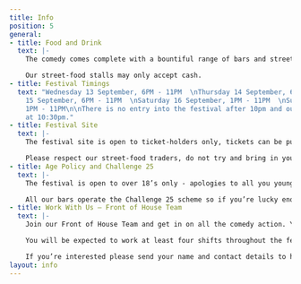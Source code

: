 ```yaml
---
title: Info
position: 5
general:
- title: Food and Drink
  text: |-
    The comedy comes complete with a bountiful range of bars and street-food stalls. Arrive early to enjoy an array of drinks and bites to suit every meaty, veggie and vegan palate.

    Our street-food stalls may only accept cash.
- title: Festival Timings
  text: "Wednesday 13 September, 6PM - 11PM  \nThursday 14 September, 6PM - 11PM  \nFriday
    15 September, 6PM - 11PM  \nSaturday 16 September, 1PM - 11PM  \nSunday 17 September,
    1PM - 11PM\n\nThere is no entry into the festival after 10pm and our bars close
    at 10:30pm."
- title: Festival Site
  text: |-
    The festival site is open to ticket-holders only, tickets can be purchased in advance online or at the onsite Box Office (subject to availability) on the evening of the show.

    Please respect our street-food traders, do not try and bring in your own food or drink.
- title: Age Policy and Challenge 25
  text: |-
    The festival is open to over 18’s only - apologies to all you younger comedy fans out there.

    All our bars operate the Challenge 25 scheme so if you’re lucky enough to look under 25 please bring ID!
- title: Work With Us — Front of House Team
  text: |-
    Join our Front of House Team and get in on all the comedy action. You’ll be the first point of contact with our audience so good communication skills and a friendly attitude are a must. Working with our Front of House Manager you’ll be responsible for getting everyone to the right place at the right time, making sure the shows run on time and keeping the venues running smoothly. You should be confident, good with people, alert and interested in the festival you’re representing. This role is very active and a lot of fun, you should enjoy dealing with lots of people and manage all this with a level head. This is an unpaid volunteer role. You will be given food vouchers to use at our street-food stalls and as many (non-alcoholic) drinks as you need.

    You will be expected to work at least four shifts throughout the festival (13th to 14th Sept). Each shift lasts about four hours with breaks. You must be over 16.

    If you’re interested please send your name and contact details to hannah@57festivals.com with FRONT OF HOUSE TEAM in the subject line.
layout: info
---
```


